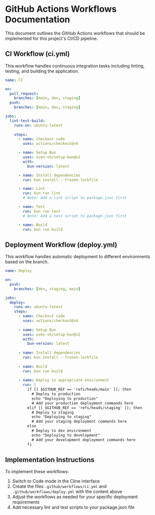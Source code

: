 # GitHub Actions Workflows Documentation

This document outlines the GitHub Actions workflows that should be implemented for this project's CI/CD pipeline.

## CI Workflow (ci.yml)

This workflow handles continuous integration tasks including linting, testing, and building the application.

```yaml
name: CI

on:
  pull_request:
    branches: [main, dev, staging]
  push:
    branches: [main, dev, staging]

jobs:
  lint-test-build:
    runs-on: ubuntu-latest
    
    steps:
      - name: Checkout code
        uses: actions/checkout@v4

      - name: Setup Bun
        uses: oven-sh/setup-bun@v2
        with:
          bun-version: latest

      - name: Install dependencies
        run: bun install --frozen-lockfile

      - name: Lint
        run: bun run lint
        # Note: Add a lint script to package.json first

      - name: Test
        run: bun run test
        # Note: Add a test script to package.json first

      - name: Build
        run: bun run build
```

## Deployment Workflow (deploy.yml)

This workflow handles automatic deployment to different environments based on the branch.

```yaml
name: Deploy

on:
  push:
    branches: [dev, staging, main]

jobs:
  deploy:
    runs-on: ubuntu-latest
    steps:
      - name: Checkout code
        uses: actions/checkout@v4
        
      - name: Setup Bun
        uses: oven-sh/setup-bun@v2
        with:
          bun-version: latest
          
      - name: Install dependencies
        run: bun install --frozen-lockfile
        
      - name: Build
        run: bun run build
        
      - name: Deploy to appropriate environment
        run: |
          if [[ $GITHUB_REF == 'refs/heads/main' ]]; then
            # Deploy to production
            echo "Deploying to production"
            # Add your production deployment commands here
          elif [[ $GITHUB_REF == 'refs/heads/staging' ]]; then
            # Deploy to staging
            echo "Deploying to staging"
            # Add your staging deployment commands here
          else
            # Deploy to dev environment
            echo "Deploying to development"
            # Add your development deployment commands here
          fi
```

## Implementation Instructions

To implement these workflows:

1. Switch to Code mode in the Cline interface
2. Create the files `.github/workflows/ci.yml` and `.github/workflows/deploy.yml` with the content above
3. Adjust the workflows as needed for your specific deployment requirements
4. Add necessary lint and test scripts to your package.json file